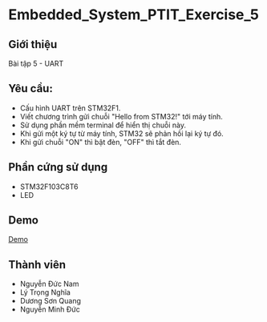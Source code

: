 # Embedded_System_PTIT_Exercise_5
## Giới thiệu
Bài tập 5 - UART
## Yêu cầu:
- Cấu hình UART trên STM32F1.
- Viết chương trình gửi chuỗi "Hello from STM32!" tới máy tính. 
- Sử dụng phần mềm terminal để hiển thị chuỗi này.
- Khi gửi một ký tự từ máy tính, STM32 sẽ phản hồi lại ký tự đó.
- Khi gửi chuỗi "ON" thì bật đèn, "OFF" thì tắt đèn.
## Phần cứng sử dụng
- STM32F103C8T6
- LED
## Demo
 [Demo](https://youtu.be/0eL9D4CzhTM)

## Thành viên
- Nguyễn Đức Nam
- Lý Trọng Nghĩa
- Dương Sơn Quang
- Nguyễn Minh Đức

